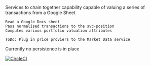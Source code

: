 Services to chain together capability capable of valuing a series of transactions from a Google Sheet
    
    Read a Google Docs sheet
    Pass normalised transactions to the svc-position
    Computes various portfolio valuation attributes
    
    ToDo: Plug in price proviers to the Market Data service 
       
        
Currently no persistence is in place    

[![CircleCI](https://circleci.com/gh/monowai/beancounter.svg?style=svg)](https://circleci.com/gh/monowai/beancounter)        